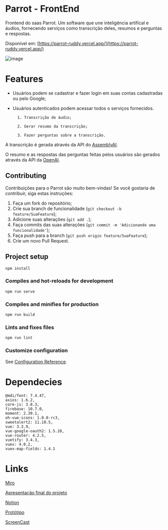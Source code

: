 # Parrot - FrontEnd

Frontend do saas Parrot. Um software que une inteligência artifical e áudios, fornecendo serviços como transcrição deles, resumos e perguntas e respostas.

Disponível em: [https://parrot-ruddy.vercel.app/](https://parrot-ruddy.vercel.app/)

![image](https://github.com/brunom764/parrotFront/assets/111246423/70fb2109-c174-48fa-beca-93932b241b1a)



# Features

* Usuários podem se cadastrar e fazer login em suas contas cadastradas ou pelo Google;
* Usuários autenticados podem acessar todos o serviços fornecidos.

		1. Transcrição de áudio;

		2. Gerar resumo da transcrição;

		3. Fazer perguntas sobre a transcrição.

A transcrição é gerada através da API do [AssemblyAI](https://www.assemblyai.com/docs).

O resumo e as respostas das perguntas feitas pelos usuários são gerados através da API da [OpenAI](https://platform.openai.com/docs/introduction).

## Contributing

Contribuições para o Parrot são muito bem-vindas! Se você gostaria de contribuir, siga estas instruções:

1. Faça um fork do repositório;
2. Crie sua branch de funcionalidade (`git checkout -b feature/SuaFeature`);
3. Adicione suas alterações (`git add .`);
3. Faça commits das suas alterações (`git commit -m 'Adicionando uma funcionalidade'`);
4. Faça push para a branch (`git push origin feature/SuaFeature`);
5. Crie um novo Pull Request.

## Project setup
```
npm install
```

### Compiles and hot-reloads for development
```
npm run serve
```

### Compiles and minifies for production
```
npm run build
```

### Lints and fixes files
```
npm run lint
```

### Customize configuration
See [Configuration Reference](https://cli.vuejs.org/config/).


# Dependecies

    @mdi/font: 7.4.47,
    axios: 1.6.2,
    core-js: 3.8.3,
    firebase: 10.7.0,
    moment: 2.30.1,
    oh-vue-icons: 1.0.0-rc3,
    sweetalert2: 11.10.5,
    vue: 3.3.9,
    vue-google-oauth2: 1.5.10,
    vue-router: 4.2.5,
    vuetify: 3.4.3,
    vuex: 4.0.2,
    vuex-map-fields: 1.4.1

# Links
[Miro](https://miro.com/app/board/uXjVNLM48fE=/)

[Apresentação final do projeto](https://www.canva.com/design/DAF_Kev4LN4/ygINuKpue3pqizai72duog/editutm_content=DAF_Kev4LN4&utm_campaign=designshare&utm_medium=link2&utm_source=sharebutton)

[Notion](https://www.notion.so/felipegusmao/5aa41f10a15b467da2c11bbb07bfc46f?v=4f873b67c355499e8fa9df968ba0d2ae)

[Protótipo](https://www.figma.com/file/LsB7paCMxAkcbBzBSBV5Oo/Projeto-Eng-Software?type=design&mode=design&t=n1S7yhugtr30AROs-1)

[ScreenCast](https://youtu.be/cnvx8QowDOo)
